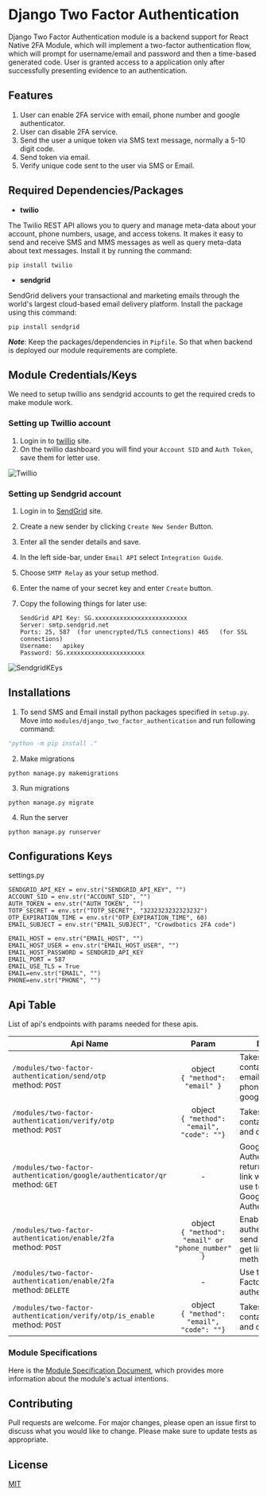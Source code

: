 # Django Two Factor Authentication
Django Two Factor Authentication module is a backend support for React Native 2FA Module, which will implement a two-factor authentication flow, which will prompt for username/email and password and then a time-based generated code. User is granted access to a application only after successfully presenting evidence to an authentication.

## Features
1. User can enable 2FA service with email, phone number and google authenticator.
2. User can disable 2FA service.
3. Send the user a unique token via SMS text message, normally a 5-10 digit code.
4. Send token via email.
5. Verify unique code sent to the user via SMS or Email.


## Required Dependencies/Packages
* **twilio**

The Twilio REST API allows you to query and manage meta-data about your account, phone numbers, usage, and access tokens. It makes it easy to send and receive SMS and MMS messages as well as query meta-data about text messages.
Install it by running the command:
```console
pip install twilio
```

* **sendgrid**

SendGrid delivers your transactional and marketing emails through the world's largest cloud-based email delivery platform.
Install the package using this command:
```console
pip install sendgrid
```
***Note***: Keep the packages/dependencies in `Pipfile`. So that when backend is deployed our module requirements are complete.

## Module Credentials/Keys
We need to setup twillio ans sendgrid accounts to get the required creds to make module work.

### Setting up Twillio account
1. Login in to [twillio](https://www.twilio.com/login) site.
2. On the twillio dashboard you will find your `Account SID` and `Auth Token`, save them for letter use.

![Twillio](https://user-images.githubusercontent.com/76822297/227456078-ddba88d4-e9bf-4207-af06-94fe34d895fd.png)


### Setting up Sendgrid account
1. Login in to [SendGrid](https://signup.sendgrid.com/) site.
2. Create a new sender by clicking `Create New Sender` Button.
3. Enter all the sender details and save.
4. In the left side-bar, under `Email API` select `Integration Guide`.
5. Choose `SMTP Relay` as your setup method.
6. Enter the name of your secret key and enter `Create` button.
7. Copy the following things for later use:

    ```
    SendGrid API Key: SG.xxxxxxxxxxxxxxxxxxxxxxxxxx
    Server:	smtp.sendgrid.net
    Ports: 25, 587	(for unencrypted/TLS connections) 465	(for SSL connections)
    Username:	apikey
    Password: SG.xxxxxxxxxxxxxxxxxxxxxx
    ```
 ![SendgridKEys](https://user-images.githubusercontent.com/76822297/227455983-9d1e7191-52ee-4c52-8052-c4bf68a64f38.png)



## Installations

1. To send SMS and Email install python packages specified in `setup.py`. Move into `modules/django_two_factor_authentication` and run following command: 

```py
"python -m pip install ."
```

2. Make migrations
```
python manage.py makemigrations
```

3. Run migrations
```
python manage.py migrate
```

4. Run the server
```
python manage.py runserver
```

## Configurations Keys
settings.py
```
SENDGRID_API_KEY = env.str("SENDGRID_API_KEY", "")
ACCOUNT_SID = env.str("ACCOUNT_SID", "")
AUTH_TOKEN = env.str("AUTH_TOKEN", "")
TOTP_SECRET = env.str("TOTP_SECRET", "3232323232323232")
OTP_EXPIRATION_TIME = env.str("OTP_EXPIRATION_TIME", 60)
EMAIL_SUBJECT = env.str("EMAIL_SUBJECT", "Crowdbotics 2FA code")

EMAIL_HOST = env.str("EMAIL_HOST", "")
EMAIL_HOST_USER = env.str("EMAIL_HOST_USER", "")
EMAIL_HOST_PASSWORD = SENDGRID_API_KEY
EMAIL_PORT = 587
EMAIL_USE_TLS = True
EMAIL=env.str("EMAIL", "")
PHONE=env.str("PHONE", "")
```

## Api Table
List of api's endpoints with params needed for these apis.

| Api Name                                                                          |                                                 Param                                                  | Description                                                                                                  |
|-----------------------------------------------------------------------------------|:------------------------------------------------------------------------------------------------------:|--------------------------------------------------------------------------------------------------------------|
| `/modules/two-factor-authentication/send/otp` <br /> method: `POST`               |                                  object <br />`{ "method": "email" }`                                  | Takes an object containing method email, phone_number or google_authenticator                                |
| `/modules/two-factor-authentication/verify/otp` <br /> method: `POST`             |                            object <br /> `{ "method": "email", "code": ""}`                            | Takes object containing method and code                                                                      |
| `/modules/two-factor-authentication/google/authenticator/qr` <br /> method: `GET` |                                                   -                                                    | Google Authenticator will return the QR code link which you can use to register on Google Authenticator App. |
| `/modules/two-factor-authentication/enable/2fa` <br /> method: `POST`             |                        object <br /> `{ "method": "email" or "phone_number" }`                         | Enable Two factor authentication and send email, sms or get link to your given method.                       |
| `/modules/two-factor-authentication/enable/2fa` <br /> method: `DELETE`           |                                                   -                                                    | Use to disable Two Factor authentication.                                                                    |
| `/modules/two-factor-authentication/verify/otp/is_enable` <br /> method: `POST`   |                            object <br /> `{ "method": "email", "code": ""}`                            | Takes object containing method and code and verify.                                                          |


### Module Specifications
Here is the [Module Specification Document](https://docs.google.com/document/d/1b0jb2yn19mH8lJ7vD-YiCDS4M0PUvt4Lnw3kc12D1pM/edit?usp=sharing), which provides more information about the module's actual intentions.

## Contributing

Pull requests are welcome. For major changes, please open an issue first to discuss what you would like to change.
Please make sure to update tests as appropriate.

## License

[MIT](https://choosealicense.com/licenses/mit/)
